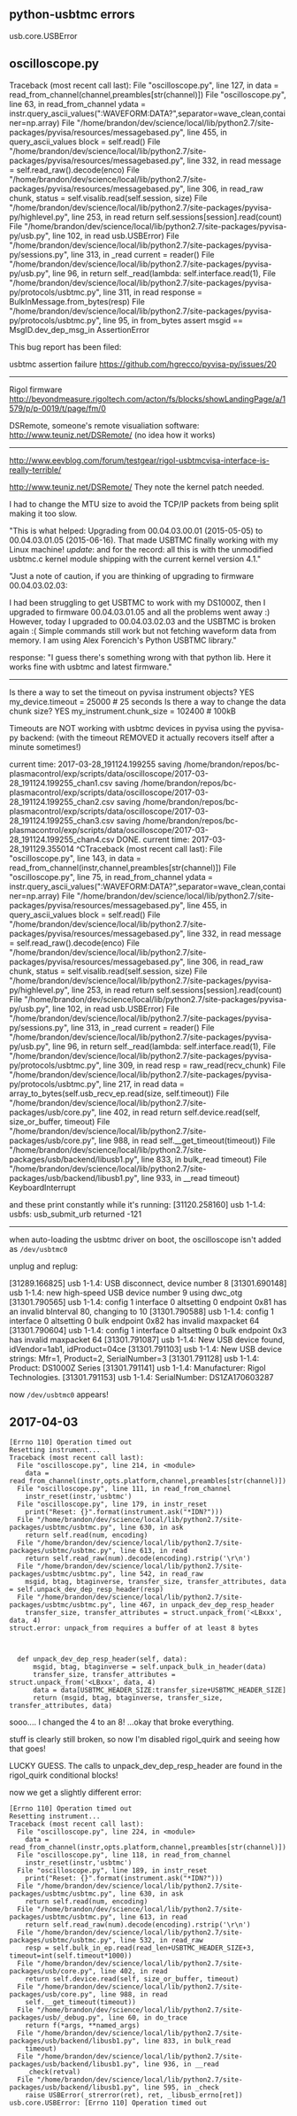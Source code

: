 











## python-usbtmc errors

usb.core.USBError











## oscilloscope.py

Traceback (most recent call last):
  File "oscilloscope.py", line 127, in <module>
    data = read_from_channel(channel,preambles[str(channel)])
  File "oscilloscope.py", line 63, in read_from_channel
    ydata = instr.query_ascii_values(":WAVEFORM:DATA?",separator=wave_clean,container=np.array)
  File "/home/brandon/dev/science/local/lib/python2.7/site-packages/pyvisa/resources/messagebased.py", line 455, in query_ascii_values
    block = self.read()
  File "/home/brandon/dev/science/local/lib/python2.7/site-packages/pyvisa/resources/messagebased.py", line 332, in read
    message = self.read_raw().decode(enco)
  File "/home/brandon/dev/science/local/lib/python2.7/site-packages/pyvisa/resources/messagebased.py", line 306, in read_raw
    chunk, status = self.visalib.read(self.session, size)
  File "/home/brandon/dev/science/local/lib/python2.7/site-packages/pyvisa-py/highlevel.py", line 253, in read
    return self.sessions[session].read(count)
  File "/home/brandon/dev/science/local/lib/python2.7/site-packages/pyvisa-py/usb.py", line 102, in read
    usb.USBError)
  File "/home/brandon/dev/science/local/lib/python2.7/site-packages/pyvisa-py/sessions.py", line 313, in _read
    current = reader()
  File "/home/brandon/dev/science/local/lib/python2.7/site-packages/pyvisa-py/usb.py", line 96, in <lambda>
    return self._read(lambda: self.interface.read(1),
  File "/home/brandon/dev/science/local/lib/python2.7/site-packages/pyvisa-py/protocols/usbtmc.py", line 311, in read
    response = BulkInMessage.from_bytes(resp)
  File "/home/brandon/dev/science/local/lib/python2.7/site-packages/pyvisa-py/protocols/usbtmc.py", line 95, in from_bytes
    assert msgid == MsgID.dev_dep_msg_in
AssertionError


This bug report has been filed:

usbtmc assertion failure
https://github.com/hgrecco/pyvisa-py/issues/20

----

Rigol firmware
http://beyondmeasure.rigoltech.com/acton/fs/blocks/showLandingPage/a/1579/p/p-0019/t/page/fm/0

DSRemote, someone's remote visualiation software:
http://www.teuniz.net/DSRemote/
(no idea how it works)


----


http://www.eevblog.com/forum/testgear/rigol-usbtmcvisa-interface-is-really-terrible/

http://www.teuniz.net/DSRemote/
They note the kernel patch needed.

I had to change the MTU size to avoid the TCP/IP packets from being split making it too slow.

"This is what helped: Upgrading from 00.04.03.00.01 (2015-05-05) to 00.04.03.01.05 (2015-06-16). That made USBTMC finally working with my Linux machine!  *update*:  and for the record: all this is with the unmodified usbtmc.c kernel module shipping with the current kernel version 4.1."

"Just a note of caution, if you are thinking of upgrading to firmware 00.04.03.02.03:

I had been struggling to get USBTMC to work with my DS1000Z, then I upgraded to firmware 00.04.03.01.05 and all the problems went away :)  However, today I upgraded to 00.04.03.02.03 and the USBTMC is broken again :(  Simple commands still work but not fetching waveform data from memory. I am using Alex Forencich's Python USBTMC library."

response: "I guess there's something wrong with that python lib. Here it works fine with usbtmc and latest firmware."

----

Is there a way to set the timeout on pyvisa instrument objects?
  YES
  my_device.timeout = 25000 # 25 seconds
Is there a way to change the data chunk size?
  YES
  my_instrument.chunk_size = 102400 # 100kB


Timeouts are NOT working with usbtmc devices in pyvisa using the pyvisa-py backend:
  (with the timeout REMOVED it actually recovers itself after a minute sometimes!)

current time: 2017-03-28_191124.199255
saving /home/brandon/repos/bc-plasmacontrol/exp/scripts/data/oscilloscope/2017-03-28_191124.199255_chan1.csv
saving /home/brandon/repos/bc-plasmacontrol/exp/scripts/data/oscilloscope/2017-03-28_191124.199255_chan2.csv
saving /home/brandon/repos/bc-plasmacontrol/exp/scripts/data/oscilloscope/2017-03-28_191124.199255_chan3.csv
saving /home/brandon/repos/bc-plasmacontrol/exp/scripts/data/oscilloscope/2017-03-28_191124.199255_chan4.csv
DONE.
current time: 2017-03-28_191129.355014
^CTraceback (most recent call last):
  File "oscilloscope.py", line 143, in <module>
    data = read_from_channel(instr,channel,preambles[str(channel)])
  File "oscilloscope.py", line 75, in read_from_channel
    ydata = instr.query_ascii_values(":WAVEFORM:DATA?",separator=wave_clean,container=np.array)
  File "/home/brandon/dev/science/local/lib/python2.7/site-packages/pyvisa/resources/messagebased.py", line 455, in query_ascii_values
    block = self.read()
  File "/home/brandon/dev/science/local/lib/python2.7/site-packages/pyvisa/resources/messagebased.py", line 332, in read
    message = self.read_raw().decode(enco)
  File "/home/brandon/dev/science/local/lib/python2.7/site-packages/pyvisa/resources/messagebased.py", line 306, in read_raw
    chunk, status = self.visalib.read(self.session, size)
  File "/home/brandon/dev/science/local/lib/python2.7/site-packages/pyvisa-py/highlevel.py", line 253, in read
    return self.sessions[session].read(count)
  File "/home/brandon/dev/science/local/lib/python2.7/site-packages/pyvisa-py/usb.py", line 102, in read
    usb.USBError)
  File "/home/brandon/dev/science/local/lib/python2.7/site-packages/pyvisa-py/sessions.py", line 313, in _read
    current = reader()
  File "/home/brandon/dev/science/local/lib/python2.7/site-packages/pyvisa-py/usb.py", line 96, in <lambda>
    return self._read(lambda: self.interface.read(1),
  File "/home/brandon/dev/science/local/lib/python2.7/site-packages/pyvisa-py/protocols/usbtmc.py", line 309, in read
    resp = raw_read(recv_chunk)
  File "/home/brandon/dev/science/local/lib/python2.7/site-packages/pyvisa-py/protocols/usbtmc.py", line 217, in read
    data = array_to_bytes(self.usb_recv_ep.read(size, self.timeout))
  File "/home/brandon/dev/science/local/lib/python2.7/site-packages/usb/core.py", line 402, in read
    return self.device.read(self, size_or_buffer, timeout)
  File "/home/brandon/dev/science/local/lib/python2.7/site-packages/usb/core.py", line 988, in read
    self.__get_timeout(timeout))
  File "/home/brandon/dev/science/local/lib/python2.7/site-packages/usb/backend/libusb1.py", line 833, in bulk_read
    timeout)
  File "/home/brandon/dev/science/local/lib/python2.7/site-packages/usb/backend/libusb1.py", line 933, in __read
    timeout)
KeyboardInterrupt

and these print constantly while it's running:
[31120.258160] usb 1-1.4: usbfs: usb_submit_urb returned -121

----

when auto-loading the usbtmc driver on boot, the oscilloscope isn't added as `/dev/usbtmc0`

unplug and replug:

[31289.166825] usb 1-1.4: USB disconnect, device number 8
[31301.690148] usb 1-1.4: new high-speed USB device number 9 using dwc_otg
[31301.790565] usb 1-1.4: config 1 interface 0 altsetting 0 endpoint 0x81 has an invalid bInterval 80, changing to 10
[31301.790588] usb 1-1.4: config 1 interface 0 altsetting 0 bulk endpoint 0x82 has invalid maxpacket 64
[31301.790604] usb 1-1.4: config 1 interface 0 altsetting 0 bulk endpoint 0x3 has invalid maxpacket 64
[31301.791087] usb 1-1.4: New USB device found, idVendor=1ab1, idProduct=04ce
[31301.791103] usb 1-1.4: New USB device strings: Mfr=1, Product=2, SerialNumber=3
[31301.791128] usb 1-1.4: Product: DS1000Z Series
[31301.791141] usb 1-1.4: Manufacturer: Rigol Technologies. 
[31301.791153] usb 1-1.4: SerialNumber: DS1ZA170603287

now `/dev/usbtmc0` appears!




## 2017-04-03

    [Errno 110] Operation timed out
    Resetting instrument...
    Traceback (most recent call last):
      File "oscilloscope.py", line 214, in <module>
        data = read_from_channel(instr,opts.platform,channel,preambles[str(channel)])
      File "oscilloscope.py", line 111, in read_from_channel
        instr_reset(instr,'usbtmc')
      File "oscilloscope.py", line 179, in instr_reset
        print("Reset: {}".format(instrument.ask("*IDN?")))
      File "/home/brandon/dev/science/local/lib/python2.7/site-packages/usbtmc/usbtmc.py", line 630, in ask
        return self.read(num, encoding)
      File "/home/brandon/dev/science/local/lib/python2.7/site-packages/usbtmc/usbtmc.py", line 613, in read
        return self.read_raw(num).decode(encoding).rstrip('\r\n')
      File "/home/brandon/dev/science/local/lib/python2.7/site-packages/usbtmc/usbtmc.py", line 542, in read_raw
        msgid, btag, btaginverse, transfer_size, transfer_attributes, data = self.unpack_dev_dep_resp_header(resp) 
      File "/home/brandon/dev/science/local/lib/python2.7/site-packages/usbtmc/usbtmc.py", line 467, in unpack_dev_dep_resp_header
        transfer_size, transfer_attributes = struct.unpack_from('<LBxxx', data, 4)
    struct.error: unpack_from requires a buffer of at least 8 bytes



      def unpack_dev_dep_resp_header(self, data):
          msgid, btag, btaginverse = self.unpack_bulk_in_header(data)
          transfer_size, transfer_attributes = struct.unpack_from('<LBxxx', data, 4)
          data = data[USBTMC_HEADER_SIZE:transfer_size+USBTMC_HEADER_SIZE]
          return (msgid, btag, btaginverse, transfer_size, transfer_attributes, data)

sooo.... I changed the 4 to an 8! ...okay that broke everything.

stuff is clearly still broken, so now I'm disabled rigol_quirk and seeing how that goes!

LUCKY GUESS.  The calls to unpack_dev_dep_resp_header are found in the rigol_quirk conditional blocks!

now we get a slightly different error:

    [Errno 110] Operation timed out
    Resetting instrument...
    Traceback (most recent call last):
      File "oscilloscope.py", line 224, in <module>
        data = read_from_channel(instr,opts.platform,channel,preambles[str(channel)])
      File "oscilloscope.py", line 118, in read_from_channel
        instr_reset(instr,'usbtmc')
      File "oscilloscope.py", line 189, in instr_reset
        print("Reset: {}".format(instrument.ask("*IDN?")))
      File "/home/brandon/dev/science/local/lib/python2.7/site-packages/usbtmc/usbtmc.py", line 630, in ask
        return self.read(num, encoding)
      File "/home/brandon/dev/science/local/lib/python2.7/site-packages/usbtmc/usbtmc.py", line 613, in read
        return self.read_raw(num).decode(encoding).rstrip('\r\n')
      File "/home/brandon/dev/science/local/lib/python2.7/site-packages/usbtmc/usbtmc.py", line 532, in read_raw
        resp = self.bulk_in_ep.read(read_len+USBTMC_HEADER_SIZE+3, timeout=int(self.timeout*1000))
      File "/home/brandon/dev/science/local/lib/python2.7/site-packages/usb/core.py", line 402, in read
        return self.device.read(self, size_or_buffer, timeout)
      File "/home/brandon/dev/science/local/lib/python2.7/site-packages/usb/core.py", line 988, in read
        self.__get_timeout(timeout))
      File "/home/brandon/dev/science/local/lib/python2.7/site-packages/usb/_debug.py", line 60, in do_trace
        return f(*args, **named_args)
      File "/home/brandon/dev/science/local/lib/python2.7/site-packages/usb/backend/libusb1.py", line 833, in bulk_read
        timeout)
      File "/home/brandon/dev/science/local/lib/python2.7/site-packages/usb/backend/libusb1.py", line 936, in __read
        _check(retval)
      File "/home/brandon/dev/science/local/lib/python2.7/site-packages/usb/backend/libusb1.py", line 595, in _check
        raise USBError(_strerror(ret), ret, _libusb_errno[ret])
    usb.core.USBError: [Errno 110] Operation timed out














